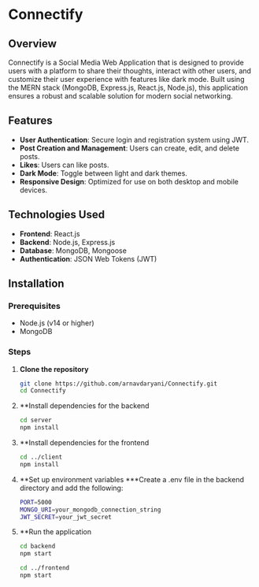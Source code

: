 # Connectify

## Overview

Connectify is a Social Media Web Application that is designed to provide users with a platform to share their thoughts, interact with other users, and customize their user experience with features like dark mode. Built using the MERN stack (MongoDB, Express.js, React.js, Node.js), this application ensures a robust and scalable solution for modern social networking.

## Features

- **User Authentication**: Secure login and registration system using JWT.
- **Post Creation and Management**: Users can create, edit, and delete posts.
- **Likes**: Users can like posts.
- **Dark Mode**: Toggle between light and dark themes.
- **Responsive Design**: Optimized for use on both desktop and mobile devices.

## Technologies Used

- **Frontend**: React.js
- **Backend**: Node.js, Express.js
- **Database**: MongoDB, Mongoose
- **Authentication**: JSON Web Tokens (JWT)

## Installation

### Prerequisites

- Node.js (v14 or higher)
- MongoDB

### Steps

1. **Clone the repository**
   ```bash
   git clone https://github.com/arnavdaryani/Connectify.git
   cd Connectify
   ```

2. **Install dependencies for the backend
   ```bash
   cd server
   npm install
   ```

3. **Install dependencies for the frontend
   ```bash
   cd ../client
   npm install
   ```

4. **Set up environment variables
   ***Create a .env file in the backend directory and add the following:
   ```bash
   PORT=5000
   MONGO_URI=your_mongodb_connection_string
   JWT_SECRET=your_jwt_secret
   ```

5. **Run the application
   ```bash
   cd backend
   npm start

   cd ../frontend
   npm start
   ```
